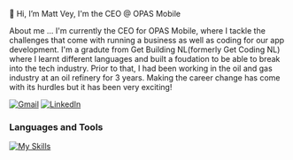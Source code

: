 👋 Hi, I’m Matt Vey, I'm the CEO @ OPAS Mobile

About me ... I'm currently the CEO for OPAS Mobile, where I tackle the challenges that come with running a business as well as coding for our app development. I'm a gradute from Get Building NL(formerly Get Coding NL) where I learnt different languages and built a foudation to be able to break into the tech industry. Prior to that, I had been working in the oil and gas industry at an oil refinery for 3 years. Making the career change has come with its hurdles but it has been very exciting!

[![Gmail](https://img.shields.io/badge/matt@opasmobile.com-D14836?style=flat&logo=gmail&logoColor=white)](mailto:matt@opasmobile.com) [![LinkedIn](https://img.shields.io/badge/LinkedIn-blue?style=flat&logo=linkedin&logoColor=white)](https://linkedin.com/in/matthew-vey/)
 
### Languages and Tools 
[![My Skills](https://skillicons.dev/icons?i=js,html,css,python,react,nodejs,expressjs,aws,git,github,postgres,graphql)](https://skillicons.dev)
